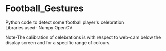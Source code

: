# Football_Gestures
Python code to detect some football player's celebration <br>
Libraries used-
Numpy
OpenCV

Note-The calibration of celebrations is with respect to web-cam below the display screen and for a specific range of colours.
